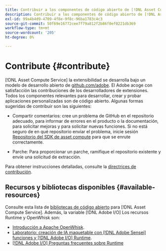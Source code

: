 ```yaml
---
title: Contribuir a los componentes de código abierto de [!DNL Asset Compute Service]
description: Contribuir a los componentes de código abierto de [!DNL Asset Compute Service].
exl-id: 99a4b4d9-4709-4f8e-9f8c-96ba1783c4c3
source-git-commit: 50f69e16772cee7f79a812f2b86f0ef0221db369
workflow-type: tm+mt
source-wordcount: '205'
ht-degree: 0%

---
```


# Contribute {#contribute}

[!DNL Asset Compute Service] la extensibilidad se desarrolla bajo un modelo de desarrollo abierto de [github.com/adobe](https://github.com/adobe). El Adobe acoge con satisfacción las contribuciones de los desarrolladores de extensiones. Todos los componentes relevantes para desarrollar, crear y probar aplicaciones personalizadas son de código abierto. Algunas formas sugeridas de contribuir son las siguientes:

* Compartir comentarios: cree un problema de GitHub en el repositorio adecuado, para informar de errores en el producto o la documentación, para solicitar mejoras y para solicitar nuevas funciones. Si no está seguro de en qué repositorio enviar el problema, inicie sesión [Repositorio del SDK de asset compute](https://github.com/adobe/asset-compute-sdk) para que se enrute correctamente.

* Parche: Para proporcionar un parche, ramifique el repositorio existente y envíe una solicitud de extracción.

Para obtener instrucciones detalladas, consulte la [directrices de contribución](https://github.com/adobe/asset-compute-sdk/blob/master/.github/CONTRIBUTING.md).

## Recursos y bibliotecas disponibles {#available-resources}

Consulte esta lista de [bibliotecas de código abierto](https://github.com/adobe/asset-compute-sdk#available-resources-and-libraries) para [!DNL Asset Compute Service]. Además, la variable [!DNL Adobe I/O] Los recursos Runtime y OpenWhisk son:

* [Introducción a Apache OpenWhisk](https://github.com/apache/incubator-openwhisk/tree/master/docs#getting-started-with-openwhisk).
* [Laboratorio: creación de IA maquetable con [!DNL Adobe Sensei] funciones y [!DNL Adobe I/O] Runtime](https://opensource.adobe.com/adobe-sensei-ai-functions/index.html).
* [[!DNL Adobe I/O] Preguntas frecuentes sobre Runtime](https://www.adobe.io/apis/experienceplatform/runtime/docs.html#!adobedocs/adobeio-runtime/master/resources/faq.md)

<!-- **TBD** for post-release:
* Link to Adobe Developer App Builder open-source components.
* Issues in `aio` can be reported in Adobe Developer App Builder repos.
* Issues in asset-compute-sdk or devtool goes into the relevant repos from Nui.
-->
